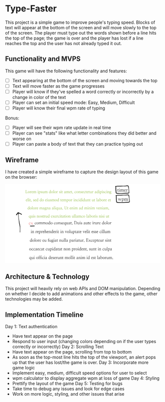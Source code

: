 # Type-Faster

This project is a simple game to improve people's typing speed. Blocks of text will appear at the bottom of the screen and will move slowly to the top of the screen. The player must type out the words shown before a line hits the top of the page; the game is over and the player has lost if a line reaches the top and the user has not already typed it out.

## Functionality and MVPS

This game will have the following functionality and features:

- [ ] Text appearing at the bottom of the screen and moving towards the top
- [ ] Text will move faster as the game progresses
- [ ] Player will know if they've spelled a word correctly or incorrectly by a change in color of the text
- [ ] Player can set an initial speed mode: Easy, Medium, Difficult
- [ ] Player will know their final wpm rate of typing

Bonus: 
  
- [ ] Player will see their wpm rate update in real time
- [ ] Player can see "stats" like what letter combinations they did better and worse on
- [ ] Player can paste a body of text that they can practice typing out
  
## Wireframe

I have created a simple wireframe to capture the design layout of this game on the browser:

![Alt text](readme_wireframe/wireframe.jpeg)

## Architecture & Technology

This project will heavily rely on web APIs and DOM manipulation. Depending on whether I decide to add animations and other effects to the game, other technologies may be added.

## Implementation Timeline

Day 1: Text authentication
  - Have text appear on the page
  - Respond to user input (changing colors depending on if the user types correctly or incorrectly)
Day 2: Scrolling Text
  - Have text appear on the page, scrolling from top to bottom
  - As soon as the top-most line hits the top of the viewport, an alert pops up that the user has lost/the game is over. 
 Day 3: Incorporate more game logic
  - Implement easy, medium, difficult speed options for user to select
  - wpm calculator to display aggregate wpm at loss of game
 Day 4: Styling
  - Prettify the layout of the game
 Day 5: Testing for bugs
  - Take time to debug any issues and look for edge cases
  - Work on more logic, styling, and other issues that arise
  
